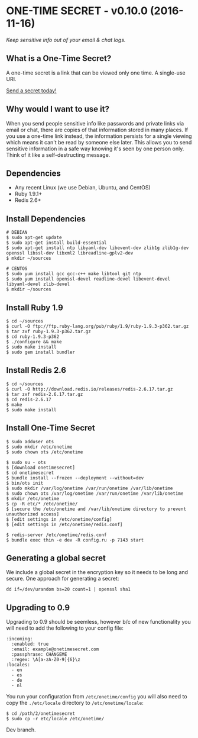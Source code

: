 # ONE-TIME SECRET - v0.10.0 (2016-11-16)

*Keep sensitive info out of your email & chat logs.*

## What is a One-Time Secret? ##

A one-time secret is a link that can be viewed only one time. A single-use URI.

<a class="msg" href="https://onetimesecret.com/">Send a secret today!</a>

## Why would I want to use it? ##

When you send people sensitive info like passwords and private links via email or chat, there are copies of that information stored in many places. If you use a one-time link instead, the information persists for a single viewing which means it can't be read by someone else later. This allows you to send sensitive information in a safe way knowing it's seen by one person only. Think of it like a self-destructing message.

<!--
## What is a One-Time Secret Chat (ALPHA)? ##

Chat is a long-awaited extension to One-Time Secret that provides a two-way conversion with the same safety as single-use, secret URIs. It works just like the messaging apps you know and love with one major exception: only the most recent message from each person is displayed. Once it's gone, it's gone.

This feature is new in 0.10.0 and will stay in ALPHA (i.e experimental) mode while we work out the quirks.

<a class="msg" href="https://onetimesecret.com/chat">Start a conversation!</a>
-->

## Dependencies

* Any recent Linux (we use Debian, Ubuntu, and CentOS)
* Ruby 1.9.1+
* Redis 2.6+

## Install Dependencies

    # DEBIAN
    $ sudo apt-get update
    $ sudo apt-get install build-essential
    $ sudo apt-get install ntp libyaml-dev libevent-dev zlib1g zlib1g-dev openssl libssl-dev libxml2 libreadline-gplv2-dev
    $ mkdir ~/sources

    # CENTOS
    $ sudo yum install gcc gcc-c++ make libtool git ntp
    $ sudo yum install openssl-devel readline-devel libevent-devel libyaml-devel zlib-devel
    $ mkdir ~/sources


## Install Ruby 1.9

    $ cd ~/sources
    $ curl -O ftp://ftp.ruby-lang.org/pub/ruby/1.9/ruby-1.9.3-p362.tar.gz
    $ tar zxf ruby-1.9.3-p362.tar.gz
    $ cd ruby-1.9.3-p362
    $ ./configure && make
    $ sudo make install
    $ sudo gem install bundler


## Install Redis 2.6

    $ cd ~/sources
    $ curl -O http://download.redis.io/releases/redis-2.6.17.tar.gz
    $ tar zxf redis-2.6.17.tar.gz
    $ cd redis-2.6.17
    $ make
    $ sudo make install


## Install One-Time Secret

    $ sudo adduser ots
    $ sudo mkdir /etc/onetime
    $ sudo chown ots /etc/onetime

    $ sudo su - ots
    $ [download onetimesecret]
    $ cd onetimesecret
    $ bundle install --frozen --deployment --without=dev
    $ bin/ots init
    $ sudo mkdir /var/log/onetime /var/run/onetime /var/lib/onetime
    $ sudo chown ots /var/log/onetime /var/run/onetime /var/lib/onetime
    $ mkdir /etc/onetime
    $ cp -R etc/* /etc/onetime/
    $ [secure the /etc/onetime and /var/lib/onetime directory to prevent unauthorized access]
    $ [edit settings in /etc/onetime/config]
    $ [edit settings in /etc/onetime/redis.conf]

    $ redis-server /etc/onetime/redis.conf
    $ bundle exec thin -e dev -R config.ru -p 7143 start


## Generating a global secret

We include a global secret in the encryption key so it needs to be long and secure. One approach for generating a secret:

    dd if=/dev/urandom bs=20 count=1 | openssl sha1


## Upgrading to 0.9

Upgrading to 0.9 should be seemless, however b/c of new functionality you will need to add the following to your config file:

    :incoming:
      :enabled: true
      :email: example@onetimesecret.com
      :passphrase: CHANGEME
      :regex: \A[a-zA-Z0-9]{6}\z
    :locales:
      - en
      - es
      - de
      - nl

You run your configuration from `/etc/onetime/config` you will also need to copy the `./etc/locale` directory to `/etc/onetime/locale`:

    $ cd /path/2/onetimesecret
    $ sudo cp -r etc/locale /etc/onetime/

Dev branch.
